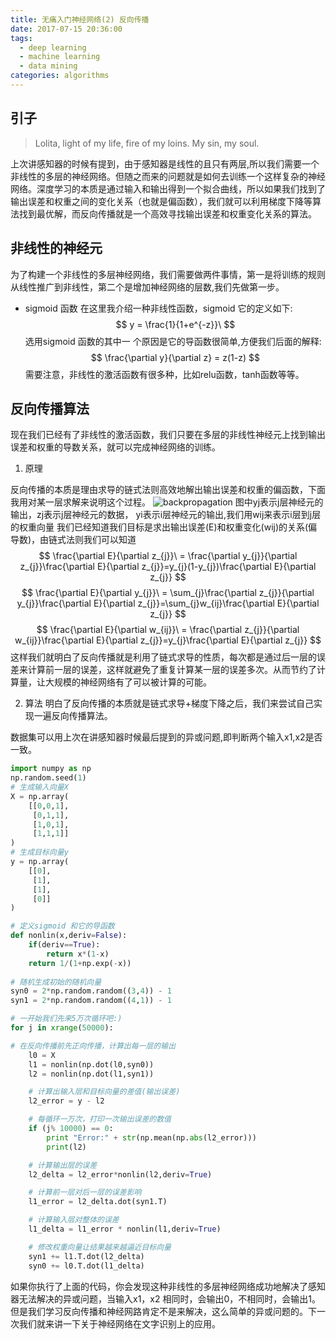 ```yaml
---
title: 无痛入门神经网络(2) 反向传播
date: 2017-07-15 20:36:00
tags:
  - deep learning
  - machine learning
  - data mining
categories: algorithms
---
```


## 引子
> Lolita, light of my life, fire of my loins. My sin, my soul. 

上次讲感知器的时候有提到，由于感知器是线性的且只有两层,所以我们需要一个非线性的多层的神经网络。但随之而来的问题就是如何去训练一个这样复杂的神经网络。深度学习的本质是通过输入和输出得到一个拟合曲线，所以如果我们找到了输出误差和权重之间的变化关系（也就是偏函数），我们就可以利用梯度下降等算法找到最优解，而反向传播就是一个高效寻找输出误差和权重变化关系的算法。

## 非线性的神经元
为了构建一个非线性的多层神经网络，我们需要做两件事情，第一是将训练的规则从线性推广到非线性，第二个是增加神经网络的层数,我们先做第一步。
* sigmoid 函数
在这里我介绍一种非线性函数，sigmoid 它的定义如下:
$$
y = \frac{1}{1+e^{-z}}\ 
$$
选用sigmoid 函数的其中一 个原因是它的导函数很简单,方便我们后面的解释:
$$
\frac{\partial y}{\partial z} = z(1-z)
$$
需要注意，非线性的激活函数有很多种，比如relu函数，tanh函数等等。

## 反向传播算法
现在我们已经有了非线性的激活函数，我们只要在多层的非线性神经元上找到输出误差和权重的导数关系，就可以完成神经网络的训练。
1. 原理

反向传播的本质是理由求导的链式法则高效地解出输出误差和权重的偏函数，下面我用对某一层求解来说明这个过程。
![backpropagation](http://7xq2dq.com1.z0.glb.clouddn.com/WechatIMG503-min.jpeg)
图中yj表示j层神经元的输出，zj表示j层神经元的数据， yi表示i层神经元的输出,我们用wij来表示i层到j层的权重向量
我们已经知道我们目标是求出输出误差(E)和权重变化(wij)的关系(偏导数)，由链式法则我们可以知道
$$
\frac{\partial E}{\partial z_{j}}\ = \frac{\partial y_{j}}{\partial z_{j}}\frac{\partial E}{\partial z_{j}}=y_{j}(1-y_{j})\frac{\partial E}{\partial z_{j}}
$$
$$
\frac{\partial E}{\partial y_{j}}\ = \sum_{j}\frac{\partial z_{j}}{\partial y_{j}}\frac{\partial E}{\partial z_{j}}=\sum_{j}w_{ij}\frac{\partial E}{\partial z_{j}}
$$
$$
\frac{\partial E}{\partial w_{ij}}\ = \frac{\partial z_{j}}{\partial w_{ij}}\frac{\partial E}{\partial z_{j}}=y_{j}\frac{\partial E}{\partial z_{j}}
$$
这样我们就明白了反向传播就是利用了链式求导的性质，每次都是通过后一层的误差来计算前一层的误差，这样就避免了重复计算某一层的误差多次。从而节约了计算量，让大规模的神经网络有了可以被计算的可能。

2. 算法
明白了反向传播的本质就是链式求导+梯度下降之后，我们来尝试自己实现一遍反向传播算法。

数据集可以用上次在讲感知器时候最后提到的异或问题,即判断两个输入x1,x2是否一致。
```python
import numpy as np
np.random.seed(1)
# 生成输入向量X
X = np.array(
    [[0,0,1],
     [0,1,1],
     [1,0,1],
     [1,1,1]]
)
# 生成目标向量y
y = np.array(
    [[0],
     [1],
     [1],
     [0]]
)

# 定义sigmoid 和它的导函数
def nonlin(x,deriv=False):
    if(deriv==True):
        return x*(1-x)
    return 1/(1+np.exp(-x))
    
# 随机生成初始的随机向量 
syn0 = 2*np.random.random((3,4)) - 1
syn1 = 2*np.random.random((4,1)) - 1

# 一开始我们先来5万次循环吧:)
for j in xrange(50000):

# 在反向传播前先正向传播，计算出每一层的输出
    l0 = X
    l1 = nonlin(np.dot(l0,syn0))
    l2 = nonlin(np.dot(l1,syn1))

    # 计算出输入层和目标向量的差值(输出误差)
    l2_error = y - l2

    # 每循环一万次，打印一次输出误差的数值
    if (j% 10000) == 0:
        print "Error:" + str(np.mean(np.abs(l2_error)))
        print(l2)

    # 计算输出层的误差
    l2_delta = l2_error*nonlin(l2,deriv=True)

    # 计算前一层对后一层的误差影响
    l1_error = l2_delta.dot(syn1.T)

    # 计算输入层对整体的误差
    l1_delta = l1_error * nonlin(l1,deriv=True)

    # 修改权重向量让结果越来越逼近目标向量 
    syn1 += l1.T.dot(l2_delta)
    syn0 += l0.T.dot(l1_delta)

```
如果你执行了上面的代码，你会发现这种非线性的多层神经网络成功地解决了感知器无法解决的异或问题，当输入x1，x2 相同时，会输出0，不相同时，会输出1。但是我们学习反向传播和神经网路肯定不是来解决，这么简单的异或问题的。下一次我们就来讲一下关于神经网络在文字识别上的应用。










